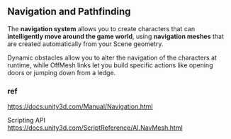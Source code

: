 ## Navigation and Pathfinding
The **navigation system** allows you to create characters that can **intelligently move around the game world**, using **navigation meshes** that are created automatically from your Scene
geometry. 
 
Dynamic obstacles allow you to alter the navigation of the characters at runtime, while OffMesh links let you build specific actions like opening doors or jumping down from a ledge.
 


### ref 
https://docs.unity3d.com/Manual/Navigation.html

Scripting API \
https://docs.unity3d.com/ScriptReference/AI.NavMesh.html


